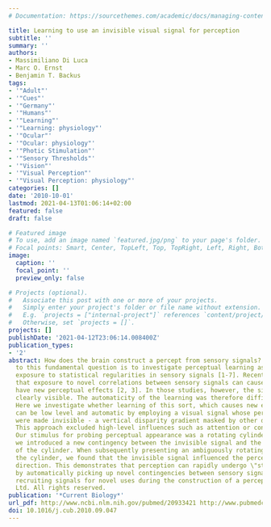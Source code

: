 ```yaml
---
# Documentation: https://sourcethemes.com/academic/docs/managing-content/

title: Learning to use an invisible visual signal for perception
subtitle: ''
summary: ''
authors:
- Massimiliano Di Luca
- Marc O. Ernst
- Benjamin T. Backus
tags:
- '"Adult"'
- '"Cues"'
- '"Germany"'
- '"Humans"'
- '"Learning"'
- '"Learning: physiology"'
- '"Ocular"'
- '"Ocular: physiology"'
- '"Photic Stimulation"'
- '"Sensory Thresholds"'
- '"Vision"'
- '"Visual Perception"'
- '"Visual Perception: physiology"'
categories: []
date: '2010-10-01'
lastmod: 2021-04-13T01:06:14+02:00
featured: false
draft: false

# Featured image
# To use, add an image named `featured.jpg/png` to your page's folder.
# Focal points: Smart, Center, TopLeft, Top, TopRight, Left, Right, BottomLeft, Bottom, BottomRight.
image:
  caption: ''
  focal_point: ''
  preview_only: false

# Projects (optional).
#   Associate this post with one or more of your projects.
#   Simply enter your project's folder or file name without extension.
#   E.g. `projects = ["internal-project"]` references `content/project/deep-learning/index.md`.
#   Otherwise, set `projects = []`.
projects: []
publishDate: '2021-04-12T23:06:14.008400Z'
publication_types:
- '2'
abstract: How does the brain construct a percept from sensory signals? One approach
  to this fundamental question is to investigate perceptual learning as induced by
  exposure to statistical regularities in sensory signals [1-7]. Recent studies showed
  that exposure to novel correlations between sensory signals can cause a signal to
  have new perceptual effects [2, 3]. In those studies, however, the signals were
  clearly visible. The automaticity of the learning was therefore difficult to determine.
  Here we investigate whether learning of this sort, which causes new effects on appearance,
  can be low level and automatic by employing a visual signal whose perceptual consequences
  were made invisible - a vertical disparity gradient masked by other depth cues.
  This approach excluded high-level influences such as attention or consciousness.
  Our stimulus for probing perceptual appearance was a rotating cylinder. During exposure,
  we introduced a new contingency between the invisible signal and the rotation direction
  of the cylinder. When subsequently presenting an ambiguously rotating version of
  the cylinder, we found that the invisible signal influenced the perceived rotation
  direction. This demonstrates that perception can rapidly undergo \"structure learning\"
  by automatically picking up novel contingencies between sensory signals, thus automatically
  recruiting signals for novel uses during the construction of a percept. © 2010 Elsevier
  Ltd. All rights reserved.
publication: '*Current Biology*'
url_pdf: http://www.ncbi.nlm.nih.gov/pubmed/20933421 http://www.pubmedcentral.nih.gov/articlerender.fcgi?artid=2963685&tool=pmcentrez&rendertype=abstract
doi: 10.1016/j.cub.2010.09.047
---
```

